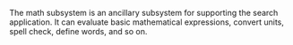 The math subsystem is an ancillary subsystem for supporting the search application.  It
can evaluate basic mathematical expressions, convert units, spell check, define words,
and so on.